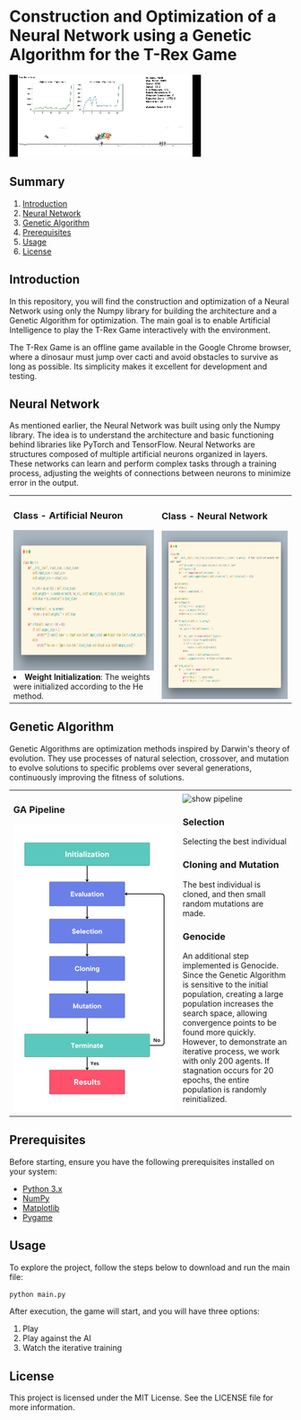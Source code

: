 # Construction and Optimization of a Neural Network using a Genetic Algorithm for the T-Rex Game
<img src="Assets/gif.gif" alt="Show Game" style="max-width:100%; height:auto;">

## Summary
1. [Introduction](#introduction)
2. [Neural Network](#neural-network)
3. [Genetic Algorithm](#genetic-algorithm)
4. [Prerequisites](#prerequisites)
5. [Usage](#usage)
6. [License](#license)

## Introduction
In this repository, you will find the construction and optimization of a Neural Network using only the Numpy library for building the architecture and a Genetic Algorithm for optimization. The main goal is to enable Artificial Intelligence to play the T-Rex Game interactively with the environment.

The T-Rex Game is an offline game available in the Google Chrome browser, where a dinosaur must jump over cacti and avoid obstacles to survive as long as possible. Its simplicity makes it excellent for development and testing.

## Neural Network
As mentioned earlier, the Neural Network was built using only the Numpy library. The idea is to understand the architecture and basic functioning behind libraries like PyTorch and TensorFlow. Neural Networks are structures composed of multiple artificial neurons organized in layers. These networks can learn and perform complex tasks through a training process, adjusting the weights of connections between neurons to minimize error in the output.

<table>
  <tr>
    <td>
      <h3>Class - Artificial Neuron</h3>
      <img src="Assets/neuron.png" alt="neuron class" width="450" height="250">
      <li><strong>Weight Initialization</strong>: The weights were initialized according to the He method.</li>
    </td>
    <td>
      <h3>Class - Neural Network</h3>
      <img src="Assets/nn.png" alt="ceural cetwork class" width="500" height="300">
    </td>
  </tr>
</table>

## Genetic Algorithm
Genetic Algorithms are optimization methods inspired by Darwin's theory of evolution. They use processes of natural selection, crossover, and mutation to evolve solutions to specific problems over several generations, continuously improving the fitness of solutions.

<table style="width:100%;">
  <tr>
    <td style="width:60%;">
      <h3>GA Pipeline</h3>
      <img src="Assets/GA.png" alt="ga pipeline" style="width:100%; height:auto;">
    </td>
    <td style="width:40%;">
      <img src="Assets/large_gif.gif" alt="show pipeline" style="max-width:100%; height:auto;">
      <h3>Selection</h3>
      <p>Selecting the best individual</p>
      <h3>Cloning and Mutation</h3>
      <p>The best individual is cloned, and then small random mutations are made.</p>
      <h3>Genocide</h3>
      <p>An additional step implemented is Genocide. Since the Genetic Algorithm is sensitive to the initial population, creating a large population increases the search space, allowing convergence points to be found more quickly. However, to demonstrate an iterative process, we work with only 200 agents. If stagnation occurs for 20 epochs, the entire population is randomly reinitialized.</p>
    </td>
  </tr>
</table>

## Prerequisites
Before starting, ensure you have the following prerequisites installed on your system:
- [Python 3.x](https://www.python.org/downloads/)
- [NumPy](https://numpy.org/install/)
- [Matplotlib](https://matplotlib.org/stable/users/installing.html)
- [Pygame](https://www.pygame.org/docs/)

## Usage
To explore the project, follow the steps below to download and run the main file:
```sh
python main.py
```
After execution, the game will start, and you will have three options:
1. Play
2. Play against the AI
3. Watch the iterative training

## License
This project is licensed under the MIT License. See the LICENSE file for more information.
